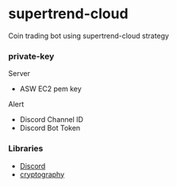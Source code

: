 # supertrend-cloud
Coin trading bot using supertrend-cloud strategy

### private-key
Server
- ASW EC2 pem key  

Alert
- Discord Channel ID
- Discord Bot Token

### Libraries
- [Discord](https://discordpy.readthedocs.io/en/stable/)
- [cryptography]()
